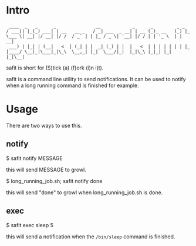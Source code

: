 # Intro
     ____  _   _      _               __            _      _         _ _
    / ___|| |_(_) ___| | __   __ _   / _| ___  _ __| | __ (_)_ __   (_) |_
    \___ \| __| |/ __| |/ /  / _` | | |_ / _ \| '__| |/ / | | '_ \  | | __|
     ___) | |_| | (__|   <  | (_| | |  _| (_) | |  |   <  | | | | | | | |_
    |____/ \__|_|\___|_|\_\  \__,_| |_|  \___/|_|  |_|\_\ |_|_| |_| |_|\__|


safit is short for (S)tick (a) (f)ork (i)n i(t).

safit is a command line utility to send notifications. It can be used to
notify when a long running command is finished for example.

# Usage

There are two ways to use this.

## notify

  $ safit notify MESSAGE

this will send MESSAGE to growl.

  $ long_running_job.sh; safit notify done

this will send "done" to growl when long_running_job.sh is done.

## exec

  $ safit exec sleep 5

this will send a notification when the `/bin/sleep` command is
finished.
